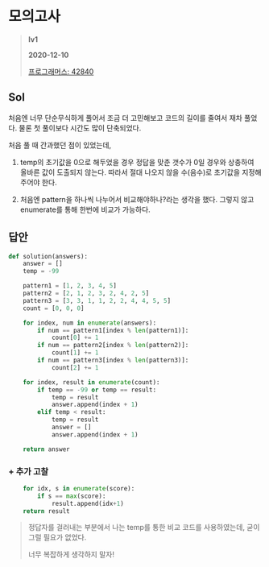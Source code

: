 # 모의고사
> **lv1**
>
> **2020-12-10**
>
> [프로그래머스: 42840](https://programmers.co.kr/learn/courses/30/lessons/42840)


## Sol
처음엔 너무 단순무식하게 풀어서 조금 더 고민해보고 코드의 길이를 줄여서 재차 풀었다. 물론 첫 풀이보다 시간도 많이 단축되었다.


처음 풀 때 간과했던 점이 있었는데,

1. temp의 초기값을 0으로 해두었을 경우 정답을 맞춘 갯수가 0일 경우와 상충하여 올바른 값이 도출되지 않는다.
따라서 절대 나오지 않을 수(음수)로 초기값을 지정해주어야 한다.

2. 처음엔 pattern을 하나씩 나누어서 비교해야하나?라는 생각을 했다. 그렇지 않고 enumerate를 통해 한번에 비교가 가능하다.


## 답안
```python
def solution(answers):
    answer = []
    temp = -99

    pattern1 = [1, 2, 3, 4, 5]
    pattern2 = [2, 1, 2, 3, 2, 4, 2, 5]
    pattern3 = [3, 3, 1, 1, 2, 2, 4, 4, 5, 5]
    count = [0, 0, 0]

    for index, num in enumerate(answers):
        if num == pattern1[index % len(pattern1)]:
            count[0] += 1
        if num == pattern2[index % len(pattern2)]:
            count[1] += 1
        if num == pattern3[index % len(pattern3)]:
            count[2] += 1

    for index, result in enumerate(count):
        if temp == -99 or temp == result:
            temp = result
            answer.append(index + 1)
        elif temp < result:
            temp = result
            answer = []
            answer.append(index + 1)

    return answer
```

### + 추가 고찰
```python
    for idx, s in enumerate(score):
        if s == max(score):
            result.append(idx+1)
    return result
```
> 정답자를 걸러내는 부분에서 나는 temp를 통한 비교 코드를 사용하였는데, 굳이 그럴 필요가 없었다.
>
> 너무 복잡하게 생각하지 말자!
